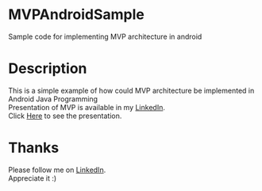# MVPAndroidSample
Sample code for implementing MVP architecture in android

# Description
This is a simple example of how could MVP architecture be implemented in Android Java Programming
</br>
Presentation of MVP is available in my [LinkedIn](https://www.linkedin.com/in/erfanvaredi).
</br>
Click [Here](https://www.linkedin.com/pulse/mvp-architecture-android-erfan-varedi) to see the presentation.

# Thanks
Please follow me on [LinkedIn](https://www.linkedin.com/in/erfanvaredi).
</br>
Appreciate it :)
